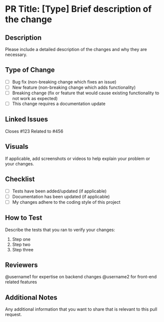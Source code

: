 # PR Title: [Type] Brief description of the change

## Description
Please include a detailed description of the changes and why they are necessary.

## Type of Change
- [ ] Bug fix (non-breaking change which fixes an issue)
- [ ] New feature (non-breaking change which adds functionality)
- [ ] Breaking change (fix or feature that would cause existing functionality to not work as expected)
- [ ] This change requires a documentation update

## Linked Issues
Closes #123
Related to #456

## Visuals
If applicable, add screenshots or videos to help explain your problem or your changes.

## Checklist
- [ ] Tests have been added/updated (if applicable)
- [ ] Documentation has been updated (if applicable)
- [ ] My changes adhere to the coding style of this project

## How to Test
Describe the tests that you ran to verify your changes:
1. Step one
2. Step two
3. Step three

## Reviewers
@username1 for expertise on backend changes
@username2 for front-end related features

## Additional Notes
Any additional information that you want to share that is relevant to this pull request.
